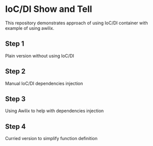 # IoC/DI Show and Tell

This repository demonstrates approach of using IoC/DI container with example of using awilix.

## Step 1

Plain version without using IoC/DI

## Step 2

Manual IoC/DI dependencies injection

## Step 3

Using Awilix to help with dependencies injection

## Step 4

Curried version to simplify function definition
